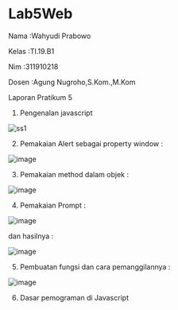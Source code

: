 # Lab5Web
<p>Nama   :Wahyudi Prabowo </p>
<p>Kelas  :TI.19.B1 </p>
<p>Nim    :311910218 </p> 
<p>Dosen  :Agung Nugroho,S.Kom.,M.Kom </p>

Laporan Pratikum 5

1. Pengenalan  javascript

![ss1](https://user-images.githubusercontent.com/81431392/115740540-c51bc580-a343-11eb-8212-cb10a6c0b294.JPG)

2. Pemakaian Alert sebagai property window :

![image](https://user-images.githubusercontent.com/81431392/115740931-25ab0280-a344-11eb-8467-5c8c812eb7b8.png)

3. Pemakaian method dalam objek :

![image](https://user-images.githubusercontent.com/81431392/115788190-265d8c00-a378-11eb-8ea1-98a6edf65de1.png)

4. Pemakaian Prompt :

![image](https://user-images.githubusercontent.com/81431392/115789012-4fcae780-a379-11eb-9b49-6a0177d05e5d.png)

dan hasilnya :

![image](https://user-images.githubusercontent.com/81431392/115789111-6f621000-a379-11eb-9008-e2f0a27e07f1.png)

5. Pembuatan fungsi dan cara pemanggilannya : 

![image](https://user-images.githubusercontent.com/81431392/115789668-57d75700-a37a-11eb-9bf7-7527aab3cd68.png)

6. Dasar pemograman di Javascript
